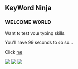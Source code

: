 ## KeyWord Ninja

### WELCOME WORLD

Want to test your typing skills.

You'll have 99 seconds to do so...

Click [me](https://dilnaz-kaur22.github.io/keyword-ninja/)

![](https://img.shields.io/badge/HTML5-E34F26?style=for-the-badge&logo=html5&logoColor=white) ![](https://img.shields.io/badge/CSS3-1572B6?style=for-the-badge&logo=css3&logoColor=white) ![](https://img.shields.io/badge/JavaScript-F7DF1E?style=for-the-badge&logo=javascript&logoColor=black)
